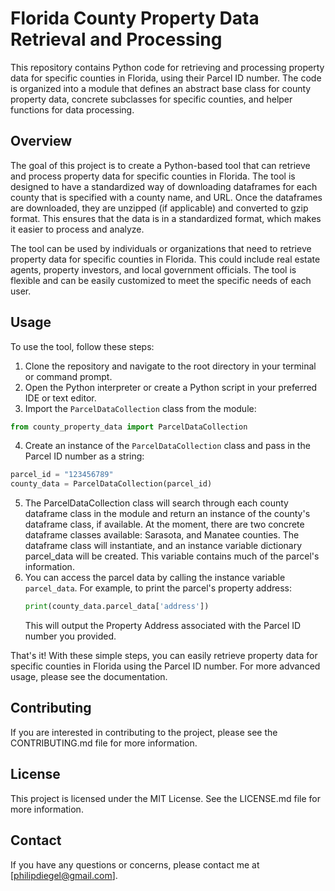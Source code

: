 # Florida County Property Data Retrieval and Processing

This repository contains Python code for retrieving and processing property data for specific counties in Florida, using their Parcel ID number. The code is organized into a module that defines an abstract base class for county property data, concrete subclasses for specific counties, and helper functions for data processing.

## Overview

The goal of this project is to create a Python-based tool that can retrieve and process property data for specific counties in Florida. The tool is designed to have a standardized way of downloading dataframes for each county that is specified with a county name, and URL. Once the dataframes are downloaded, they are unzipped (if applicable) and converted to gzip format. This ensures that the data is in a standardized format, which makes it easier to process and analyze.

The tool can be used by individuals or organizations that need to retrieve property data for specific counties in Florida. This could include real estate agents, property investors, and local government officials. The tool is flexible and can be easily customized to meet the specific needs of each user.

## Usage

To use the tool, follow these steps:

1.  Clone the repository and navigate to the root directory in your terminal or command prompt.
2.  Open the Python interpreter or create a Python script in your preferred IDE or text editor.
3.  Import the `ParcelDataCollection` class from the module:
``` python
from county_property_data import ParcelDataCollection
```
4. Create an instance of the `ParcelDataCollection` class and pass in the Parcel ID number as a string:
``` python
parcel_id = "123456789"
county_data = ParcelDataCollection(parcel_id)
```    
5. The ParcelDataCollection class will search through each county dataframe class in the module and return an instance of the county's dataframe class, if available. At the moment, there are two concrete dataframe classes available: Sarasota, and Manatee counties. The dataframe class will instantiate, and an instance variable dictionary parcel_data will be created. This variable contains much of the parcel's information.
6. You can access the parcel data by calling the instance variable `parcel_data`. For example, to print the parcel's property address:
    ``` python
    print(county_data.parcel_data['address'])
    ```
    This will output the Property Address associated with the Parcel ID number you provided.

That's it! With these simple steps, you can easily retrieve property data for specific counties in Florida using the Parcel ID number. For more advanced usage, please see the documentation.

## Contributing

If you are interested in contributing to the project, please see the CONTRIBUTING.md file for more information.

## License

This project is licensed under the MIT License. See the LICENSE.md file for more information.

## Contact

If you have any questions or concerns, please contact me at [philipdiegel@gmail.com].
